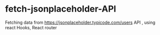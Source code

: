 # fetch-jsonplaceholder-API
Fetching data from https://jsonplaceholder.typicode.com/users API , using react Hooks, React router

